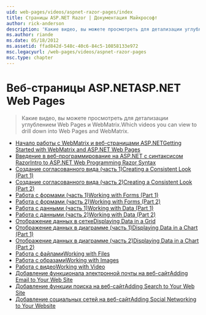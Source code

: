 ```yaml
---
uid: web-pages/videos/aspnet-razor-pages/index
title: Страницы ASP.NET Razor | Документация Майкрософт
author: rick-anderson
description: 'Какие видео, вы можете просмотреть для детализации углублением Web Pages и WebMatrix.'
ms.author: riande
ms.date: 05/18/2012
ms.assetid: ffad842d-548c-40c6-84c5-10858133e972
msc.legacyurl: /web-pages/videos/aspnet-razor-pages
msc.type: chapter
---
```

<a name="aspnet-web-pages"></a><span data-ttu-id="38b56-103">Веб-страницы ASP.NET</span><span class="sxs-lookup"><span data-stu-id="38b56-103">ASP.NET Web Pages</span></span>
=================
> <span data-ttu-id="38b56-104">Какие видео, вы можете просмотреть для детализации углублением Web Pages и WebMatrix.</span><span class="sxs-lookup"><span data-stu-id="38b56-104">Which videos you can view to drill down into Web Pages and WebMatrix.</span></span>


- [<span data-ttu-id="38b56-105">Начало работы с WebMatrix и веб-страницами ASP.NET</span><span class="sxs-lookup"><span data-stu-id="38b56-105">Getting Started with WebMatrix and ASP.NET Web Pages</span></span>](getting-started-with-webmatrix-and-aspnet-web-pages.md)
- [<span data-ttu-id="38b56-106">Введение в веб-программирование на ASP.NET с синтаксисом Razor</span><span class="sxs-lookup"><span data-stu-id="38b56-106">Intro to ASP.NET Web Programming Razor Syntax</span></span>](introduction-to-aspnet-web-programming-using-the-razor-syntax.md)
- [<span data-ttu-id="38b56-107">Создание согласованного вида (часть 1)</span><span class="sxs-lookup"><span data-stu-id="38b56-107">Creating a Consistent Look (Part 1)</span></span>](creating-a-consistent-look-part-1.md)
- [<span data-ttu-id="38b56-108">Создание согласованного вида (часть 2)</span><span class="sxs-lookup"><span data-stu-id="38b56-108">Creating a Consistent Look (Part 2)</span></span>](creating-a-consistent-look-part-2.md)
- [<span data-ttu-id="38b56-109">Работа с формами (часть 1)</span><span class="sxs-lookup"><span data-stu-id="38b56-109">Working with Forms (Part 1)</span></span>](working-with-forms-part-1.md)
- [<span data-ttu-id="38b56-110">Работа с формами (часть 2)</span><span class="sxs-lookup"><span data-stu-id="38b56-110">Working with Forms (Part 2)</span></span>](working-with-forms-part-2.md)
- [<span data-ttu-id="38b56-111">Работа с данными (часть 1)</span><span class="sxs-lookup"><span data-stu-id="38b56-111">Working with Data (Part 1)</span></span>](working-with-data-part-1.md)
- [<span data-ttu-id="38b56-112">Работа с данными (часть 2)</span><span class="sxs-lookup"><span data-stu-id="38b56-112">Working with Data (Part 2)</span></span>](working-with-data-part-2.md)
- [<span data-ttu-id="38b56-113">Отображение данных в сетке</span><span class="sxs-lookup"><span data-stu-id="38b56-113">Displaying Data in a Grid</span></span>](displaying-data-in-a-grid.md)
- [<span data-ttu-id="38b56-114">Отображение данных в диаграмме (часть 1)</span><span class="sxs-lookup"><span data-stu-id="38b56-114">Displaying Data in a Chart (Part 1)</span></span>](displaying-data-in-a-chart-part-1.md)
- [<span data-ttu-id="38b56-115">Отображение данных в диаграмме (часть 2)</span><span class="sxs-lookup"><span data-stu-id="38b56-115">Displaying Data in a Chart (Part 2)</span></span>](displaying-data-in-a-chart-part-2.md)
- [<span data-ttu-id="38b56-116">Работа с файлами</span><span class="sxs-lookup"><span data-stu-id="38b56-116">Working with Files</span></span>](working-with-files.md)
- [<span data-ttu-id="38b56-117">Работа с образами</span><span class="sxs-lookup"><span data-stu-id="38b56-117">Working with Images</span></span>](working-with-images.md)
- [<span data-ttu-id="38b56-118">Работа с видео</span><span class="sxs-lookup"><span data-stu-id="38b56-118">Working with Video</span></span>](working-with-video.md)
- [<span data-ttu-id="38b56-119">Добавление функционала электронной почты на веб-сайт</span><span class="sxs-lookup"><span data-stu-id="38b56-119">Adding Email to Your Web Site</span></span>](adding-email-to-your-web-site.md)
- [<span data-ttu-id="38b56-120">Добавление функции поиска на веб-сайт</span><span class="sxs-lookup"><span data-stu-id="38b56-120">Adding Search to Your Web Site</span></span>](adding-search-to-your-web-site.md)
- [<span data-ttu-id="38b56-121">Добавление социальных сетей на веб-сайт</span><span class="sxs-lookup"><span data-stu-id="38b56-121">Adding Social Networking to Your Website</span></span>](adding-social-networking-to-your-website.md)

